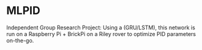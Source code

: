 # MLPID
Independent Group Research Project: Using a (GRU/LSTM), this network is run on a Raspberry Pi + BrickPi on a Riley rover to optimize PID parameters on-the-go.
